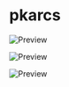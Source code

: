 # pkarcs


![Preview](https://github.com/TumeniNodes/pkarcs/pkarcs/blob/master/screenshot.png)

![Preview](https://github.com/TumeniNodes/pkarcs/pkarcs_doors/blob/master/screenshot.png)

![Preview](https://github.com/TumeniNodes/pkarcs/pkarcs_doors3/blob/master/screenshot.png)

